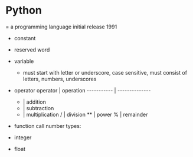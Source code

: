 # Python
= a programming language
initial release 1991

- constant
- reserved word
- variable
	- must start with letter or underscore, case sensitive, must consist of letters, numbers, underscores
- operator
operator | operation
----------- | --------------
	+ | addition
	- | subtraction
	* | multiplication
	/ | division
	** | power
	% | remainder

- function call
number types:
- integer
- float
